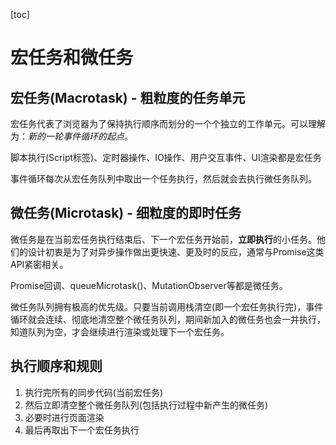 [toc]

# 宏任务和微任务

## 宏任务(Macrotask) - 粗粒度的任务单元

宏任务代表了浏览器为了保持执行顺序而划分的一个个独立的工作单元。可以理解为：*新的一轮事件循环的起点*。

脚本执行(Script标签)、定时器操作、IO操作、用户交互事件、UI渲染都是宏任务

事件循环每次从宏任务队列中取出一个任务执行，然后就会去执行微任务队列。

## 微任务(Microtask) - 细粒度的即时任务

微任务是在当前宏任务执行结束后、下一个宏任务开始前，**立即执行**的小任务。他们的设计初衷是为了对异步操作做出更快速、更及时的反应，通常与Promise这类API紧密相关。

Promise回调、queueMicrotask()、MutationObserver等都是微任务。

微任务队列拥有极高的优先级。只要当前调用栈清空(即一个宏任务执行完)，事件循环就会连续、彻底地清空整个微任务队列，期间新加入的微任务也会一并执行，知道队列为空，才会继续进行渲染或处理下一个宏任务。

## 执行顺序和规则

1. 执行完所有的同步代码(当前宏任务)
2. 然后立即清空整个微任务队列(包括执行过程中新产生的微任务)
3. 必要时进行页面渲染
4. 最后再取出下一个宏任务执行

